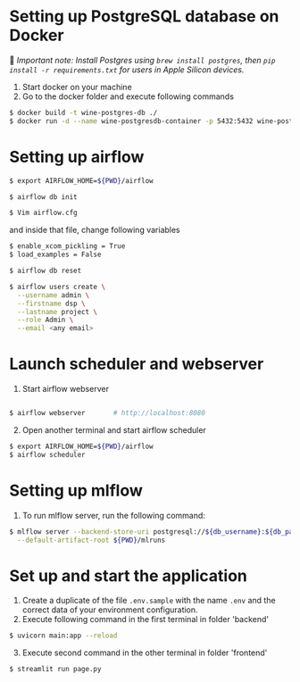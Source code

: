 
# Setting up PostgreSQL database on Docker
🚨 _Important note: Install Postgres using `brew install postgres`, then `pip install -r requirements.txt` for users in Apple Silicon devices._
1. Start docker on your machine
2. Go to the docker folder and execute following commands
```bash 
$ docker build -t wine-postgres-db ./
$ docker run -d --name wine-postgresdb-container -p 5432:5432 wine-postgres-db
```
# Setting up airflow

```bash 
$ export AIRFLOW_HOME=${PWD}/airflow
   ```
```bash 
$ airflow db init
   ```
```bash 
$ Vim airflow.cfg 
   ```
   and inside that file, change following variables
   
```bash 
$ enable_xcom_pickling = True  
$ load_examples = False 
   ```
   
```bash 
$ airflow db reset
   ```
   
```bash 
$ airflow users create \
  --username admin \
  --firstname dsp \
  --lastname project \
  --role Admin \
  --email <any email>
```

 # Launch scheduler and webserver
 
  1. Start airflow webserver
 
 ```bash 

$ airflow webserver       # http://localhost:8080
  ```
 2. Open another terminal and start airflow scheduler 
   
```bash 
$ export AIRFLOW_HOME=${PWD}/airflow
$ airflow scheduler
```

# Setting up mlflow
1. To run mlflow server, run the following command:
```bash
$ mlflow server --backend-store-uri postgresql://${db_username}:${db_password}@127.0.0.1:5432/winedb \
  --default-artifact-root ${PWD}/mlruns
```
# Set up and start the application

1. Create a duplicate of the file `.env.sample` with the name `.env` and the correct data of your environment configuration.
2. Execute following command in the first terminal in folder 'backend'
```bash
$ uvicorn main:app --reload
```
3. Execute second command in the other terminal in folder 'frontend'
```bash
$ streamlit run page.py
```

